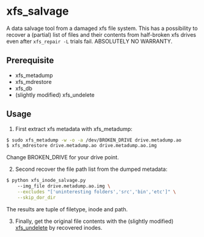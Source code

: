 # xfs_salvage
A data salvage tool from a damaged xfs file system. This has a possibility to recover a (partial) list of files and their contents from half-broken xfs drives even after `xfs_repair -L` trials fail.  ABSOLUTELY NO WARRANTY.

## Prerequisite
- xfs_metadump
- xfs_mdrestore
- xfs_db
- (slightly modified) xfs_undelete

## Usage
1. First extract xfs metadata with xfs_metadump:
```sh
$ sudo xfs_metadump -w -o -a /dev/BROKEN_DRIVE drive.metadump.ao
$ xfs_mdrestore drive.metadump.ao drive.metadump.ao.img
```
Change BROKEN_DRIVE for your drive point.

2. Second recover the file path list from the dumped metadata:
```sh
$ python xfs_inode_salvage.py
    --img_file drive.metadump.ao.img \
    --excludes "['uninteresting folders','src','bin','etc']" \
    --skip_dor_dir
```
The results are tuple of filetype, inode and path.

3. Finally, get the original file contents with the (slightly modified) [xfs_undelete](https://github.com/shuheikurita/xfs_undelete) by recovered inodes.

